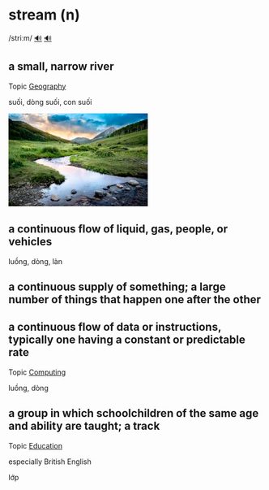 # stream (n)

/striːm/ [🔊](https://www.oxfordlearnersdictionaries.com/media/english/uk_pron/s/str/strea/stream__gb_1.mp3) [🔊](https://www.oxfordlearnersdictionaries.com/media/english/us_pron/s/str/strea/stream__us_1.mp3)

## a small, narrow river

Topic [Geography](../topics/geography.md)

suối, dòng suối, con suối

![stream-01](stream-01.png)

## a continuous flow of liquid, gas, people, or vehicles

luồng, dòng, làn

## a continuous supply of something; a large number of things that happen one after the other

## a continuous flow of data or instructions, typically one having a constant or predictable rate

Topic [Computing](../topics/computing.md)

luồng, dòng

## a group in which schoolchildren of the same age and ability are taught; a track

Topic [Education](../topics/education-n.md)

especially British English

lớp